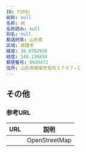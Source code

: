 ```yaml
---
ID: Y1POj
総称: null
名称: 祠
名称読み: null
別名: null
都道府県: 山形県
区域: 南陽市
緯度: 38.0782926
経度: 140.136834
郵便番号: 9920472
住所: 山形県南陽市宮内３７０７−１
---
```


## その他

### 参考URL

| URL | 説明          |
| --- | ------------- |
|     | OpenStreetMap |
